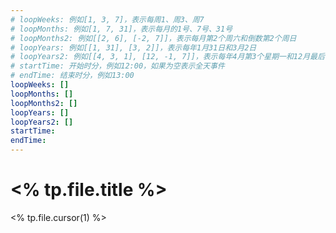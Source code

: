 ```yaml
---
# loopWeeks: 例如[1, 3, 7]，表示每周1、周3、周7
# loopMonths: 例如[1, 7, 31]，表示每月的1号、7号、31号
# loopMonths2: 例如[[2, 6], [-2, 7]]，表示每月第2个周六和倒数第2个周日
# loopYears: 例如[[1, 31], [3, 2]]，表示每年1月31日和3月2日
# loopYears2: 例如[[4, 3, 1], [12, -1, 7]]，表示每年4月第3个星期一和12月最后一个星期日
# startTime: 开始时分，例如12:00，如果为空表示全天事件
# endTime: 结束时分，例如13:00
loopWeeks: []
loopMonths: []
loopMonths2: []
loopYears: []
loopYears2: []
startTime:
endTime:
---
```


# <% tp.file.title %>

<% tp.file.cursor(1) %>